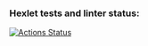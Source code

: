 ### Hexlet tests and linter status:
[![Actions Status](https://github.com/dbulyk/java-project-lvl3/workflows/hexlet-check/badge.svg)](https://github.com/dbulyk/java-project-lvl3/actions)